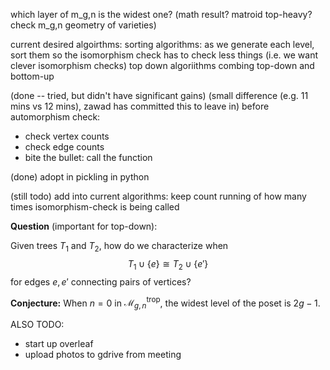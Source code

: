 which layer of m_g,n is the widest one? (math result? matroid top-heavy? check m_g,n geometry of varieties)


current desired algoirthms:
sorting algorithms: as we generate each level, sort them so the isomorphism check has to check less things (i.e. we want clever isomorphism checks)
top down algoriithms
combing top-down and bottom-up


(done -- tried, but didn't have significant gains)
(small difference (e.g. 11 mins vs 12 mins), zawad has committed this to leave in)
before automorphism check:
- check vertex counts
- check edge counts
- bite the bullet: call the function
 
(done)
adopt in pickling in python

(still todo)
add into current algorithms: keep count running of how many times isomorphism-check is being called

**Question** (important for top-down):

Given trees $T_1$ and $T_2$, how do we characterize when
$$T_1 \cup \{e\} \cong T_2 \cup \{e'\}$$
for edges $e,e'$ connecting pairs of vertices?

**Conjecture:** When $n=0$ in $\mathcal{M}_{g,n}^\text{trop}$, the widest level of the poset is $2g-1$.



ALSO TODO:
- start up overleaf
- upload photos to gdrive from meeting